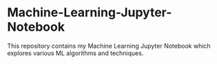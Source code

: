 # Machine-Learning-Jupyter-Notebook
This repository contains my Machine Learning Jupyter Notebook which explores various ML algorithms and techniques. 
